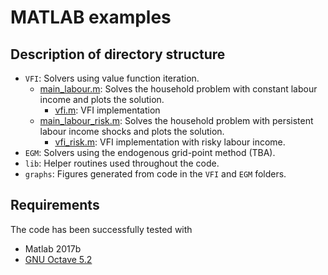 
# MATLAB examples

## Description of directory structure

-   `VFI`: Solvers using value function iteration.
    -   [main_labour.m](VFI/main_labour.m): Solves the household problem with constant labour income
        and plots the solution.
        -   [vfi.m](VFI/vfi.m): VFI implementation
    -   [main_labour_risk.m](VFI/main_labour_risk.m): Solves the household problem
        with persistent labour income shocks and plots the solution.
        -   [vfi_risk.m](VFI/vfi_risk.m): VFI implementation with risky labour income.
-   `EGM`: Solvers using the endogenous grid-point method (TBA).
-   `lib`: Helper routines used throughout the code. 
-   `graphs`: Figures generated from code in the `VFI` and `EGM` folders.


## Requirements

The code has been successfully tested with
-   Matlab 2017b
-   [GNU Octave 5.2](https://www.gnu.org/software/octave/index)
